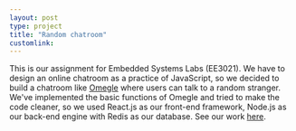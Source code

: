 ```yaml
---
layout: post
type: project
title: "Random chatroom"
customlink: 
---
```

This is our assignment for Embedded Systems Labs (EE3021). We have to design an online chatroom as a practice of JavaScript, so we decided to build a chatroom like [Omegle](http://www.omegle.com/) where users can talk to a random stranger. We've implemented the basic functions of Omegle and tried to make the code cleaner, so we used React.js as our front-end framework, Node.js as our back-end engine with Redis as our database. See our work [here]().